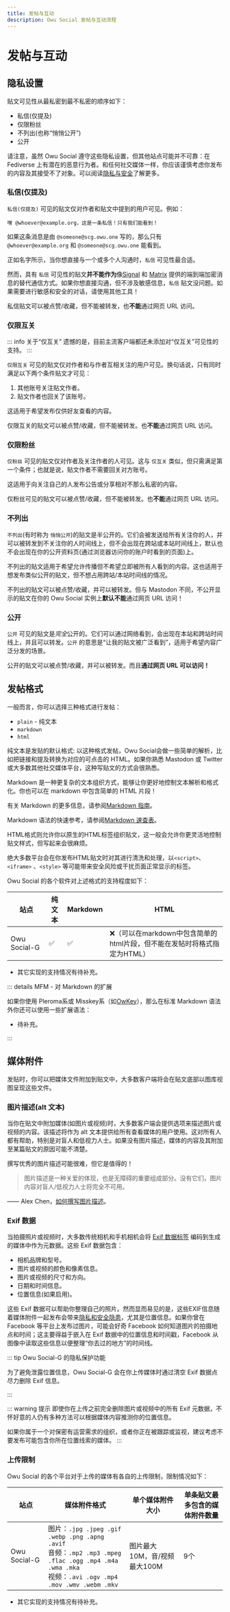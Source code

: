 ```yaml
---
title: 发帖与互动
description: Owu Social 发帖与互动流程
---
```


# 发帖与互动

## 隐私设置

贴文可见性从最私密到最不私密的顺序如下：

- 私信(仅提及)
- 仅限粉丝
- 不列出(也称“悄悄公开”)
- 公开

请注意，虽然 Owu Social 遵守这些隐私设置，但其他站点可能并不可靠：在 Fediverse 上有潜在的恶意行为者。和任何社交媒体一样，你应该谨慎考虑你发布的内容及其接受不了对象。可以阅读[隐私与安全](./privacy-and-security.md)了解更多。

### 私信(仅提及)

`私信(仅提及)` 可见的贴文仅对作者和贴文中提到的用户可见。例如：

```text
嘿 @whoever@example.org，这是一条私信！只有我们能看到！
```

如果这条消息是由 `@someone@scg.owu.one` 写的，那么只有 `@whoever@example.org` 和 `@someone@scg.owu.one` 能看到。

正如名字所示，当你想直接与一个或多个人沟通时，`私信` 可见性最合适。

然而，具有 `私信` 可见性的贴文**并不能作为**像[Signal](https://signal.org/) 和 [Matrix](https://matrix.org/) 提供的端到端加密消息的替代通信方式。如果你想直接沟通，但不涉及敏感信息，`私信` 贴文没问题。如果需要进行敏感和安全的对话，请使用其他工具！

私信贴文可以被点赞/收藏，但不能被转发，也**不能**通过网页 URL 访问。

### 仅限互关

::: info 关于“仅互关”
遗憾的是，目前主流客户端都还未添加对“仅互关”可见性的支持。
:::

`仅限互关` 可见的贴文仅对作者和与作者互相关注的用户可见。换句话说，只有同时满足以下两个条件贴文才可见：

1. 其他账号关注贴文作者。
2. 贴文作者也回关了该账号。

这适用于希望发布仅供好友查看的内容。

仅限互关的贴文可以被点赞/收藏，但不能被转发。也**不能**通过网页 URL 访问。

### 仅限粉丝

`仅粉丝` 可见的贴文仅对作者及关注作者的人可见。这与 `仅互关` 类似，但只需满足第一个条件；也就是说，贴文作者不需要回关对方账号。

这适用于向关注自己的人发布公告或分享相对不那么私密的内容。

仅粉丝可见的贴文可以被点赞/收藏，但不能被转发。也**不能**通过网页 URL 访问。

### 不列出

`不列出`(有时称为 `悄悄公开`)的贴文是半公开的。它们会被发送给所有关注你的人，并可以被转发到不关注你的人时间线上，但不会出现在跨站或本站时间线上，默认也不会出现在你的公开资料页(通过浏览器访问你的账户时看到的页面)上。

不列出的贴文适用于希望允许传播但不希望立即被所有人看到的内容。这也适用于想发布类似公开的贴文，但不想占用跨站/本站时间线的情况。

不列出的贴文可以被点赞/收藏，并可以被转发。但与 Mastodon 不同，不公开显示的贴文在你的 Owu Social 实例上**默认不能**通过网页 URL 访问！

### 公开

`公开` 可见的贴文是*完全*公开的。它们可以通过网络看到，会出现在本站和跨站时间线上，并且可以转发。`公开` 的意思是“让我的贴文被广泛看到”，适用于希望内容广泛分发的场景。

公开的贴文可以被点赞/收藏，并可以被转发。而且**通过网页 URL 可以访问！**

## 发帖格式

一般而言，你可以选择三种格式进行发帖：

* `plain` - 纯文本
* `markdown`
* `html`

纯文本是发贴的默认格式: 以这种格式发帖，Owu Social会做一些简单的解析，比如把链接和提及转换为对应的可点击的 HTML。如果你熟悉 Mastodon 或 Twitter 或大多数其他社交媒体平台，这种写贴文的方式会很熟悉。

Markdown 是一种更复杂的文本组织方式，能够让你更好地控制文本解析和格式化。你也可以在 markdown 中包含简单的 HTML 片段！

有关 Markdown 的更多信息，请参阅[Markdown 指南](https://www.markdownguide.org/)。

Markdown 语法的快速参考，请参阅[Markdown 速查表](https://www.markdownguide.org/cheat-sheet)。

HTML格式则允许你以原生的HTML标签组织贴文，这一般会允许你更灵活地控制贴文样式，但写起来会很麻烦。

绝大多数平台会在你发布HTML贴文时对其进行清洗和处理，以`<script>`、`<iframe>` 、`<style>` 等可能带来安全风险或干扰页面正常显示的标签。

Owu Social 的各个软件对上述格式的支持程度如下：

| 站点 | 纯文本 | Markdown | HTML |
| --- | --- | --- | --- |
| Owu Social-G | ✅ | ✅ | ❌（可以在markdown中包含简单的html片段，但不能在发帖时将格式指定为HTML） |

* 其它实现的支持情况有待补充。

::: details MFM - 对 Markdown 的扩展

如果你使用 Pleroma系或 Misskey系（如[OwKey](https://msk.owu.one)），那么在标准 Markdown 语法外你还可以使用一些扩展语法：

* 待补充。

:::

## 媒体附件

发贴时，你可以把媒体文件附加到贴文中，大多数客户端将会在贴文底部以图库视图呈现这些文件。

### 图片描述(alt 文本)

当你在贴文中附加媒体(如图片或视频)时，大多数客户端会提供选项来描述图片或视频的内容。该描述将作为 alt 文本提供给所有查看媒体的用户使用。这对所有人都有帮助，特别是对盲人和低视力人士。如果没有图片描述，媒体的内容及其附加至某篇贴文的原因可能不清楚。

撰写优秀的图片描述可能很难，但它是值得的！

> 图片描述是一种关爱的体现，也是无障碍的重要组成部分。没有它们，图片内容对盲人/低视力人士将完全不可用。

—— Alex Chen，[如何撰写图片描述](https://uxdesign.cc/how-to-write-an-image-description-2f30d3bf5546)。

### Exif 数据

当拍摄照片或视频时，大多数传统相机和手机相机会将 [Exif 数据标签](https://en.wikipedia.org/wiki/Exif) 编码到生成的媒体中作为元数据。这些 Exif 数据包含：

- 相机品牌和型号。
- 图片或视频的颜色和像素信息。
- 图片或视频的尺寸和方向。
- 日期和时间信息。
- 位置信息(如果启用)。

这些 Exif 数据可以帮助你整理自己的照片。然而显而易见的是，这些EXIF信息随着媒体附件一起发布会带来[隐私和安全隐患](https://en.wikipedia.org/wiki/Exif#Privacy_and_security)，尤其是位置信息。如果你曾在 Facebook 等平台上发布过图片，可能会好奇 Facebook 如何知道图片的拍摄地点和时间；这主要得益于嵌入在 Exif 数据中的位置信息和时间戳，Facebook 从图像中读取这些信息以便整理“你去过的地方”的时间线。

::: tip Owu Social-G 的隐私保护功能

为了避免泄露位置信息，Owu Social-G 会在你上传媒体时通过清空 Exif 数据点尽力删除 Exif 信息。

:::

::: warning 提示
即使你在上传之前完全删除图片或视频中的所有 Exif 元数据，不怀好意的人仍有多种方法可以根据媒体内容推测你的位置信息。

如果你属于一个对保密有运营需求的组织，或者你正在被跟踪或监视，建议考虑不要发布可能包含你所在位置线索的媒体。
:::

### 上传限制


Owu Social 的各个平台对于上传的媒体有各自的上传限制，限制情况如下：

| 站点 | 媒体附件格式 | 单个媒体附件大小 | 单条贴文最多包含的媒体附件数量 |
| --- | --- | --- | --- |
| Owu Social-G | 图片：`.jpg .jpeg .gif .webp .png .apng .avif`<br/>音频：`.mp2 .mp3 .mpeg .flac .ogg .mp4 .m4a .wma .mka`<br/>视频：`.avi .ogv .mp4 .mov .wmv .webm .mkv` | 图片最大10M，音/视频最大100M | 9个 |

* 其它实现的支持情况有待补充。
